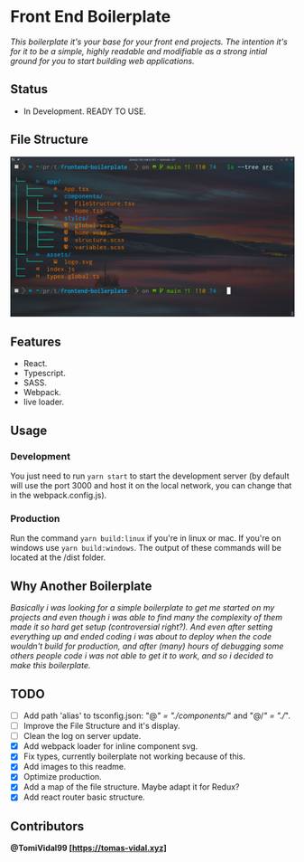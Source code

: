 # Front End Boilerplate

_This boilerplate it's your base for your front end projects. The intention it's for it to be a simple, highly readable and modifiable as a strong intial ground for you to start building web applications._

## Status

- In Development. READY TO USE.

## File Structure

![Project File Structure](./src/assets/frontend-boilerplate-file-structure.png)

## Features

- React.
- Typescript.
- SASS.
- Webpack.
- live loader.

## Usage

### Development

You just need to run `yarn start` to start the development server (by default will use the port 3000 and host it on the local network, you can change that in the webpack.config.js).

### Production

Run the command `yarn build:linux` if you're in linux or mac. If you're on windows use `yarn build:windows`. The output of these commands will be located at the /dist folder.

## Why Another Boilerplate

_Basically i was looking for a simple boilerplate to get me started on my projects and even though i was able to find many the complexity of them made it so hard get setup (controversial right?). And even after setting everything up and ended coding i was about to deploy when the code wouldn't build for production, and after (many) hours of debugging some others people code i was not able to get it to work, and so i decided to make this boilerplate._

## TODO

- [ ] Add path 'alias' to tsconfig.json: "@_" = "./components/_" and "@/_" = "./_".
- [ ] Improve the File Structure and it's display.
- [ ] Clean the log on server update.
- [x] Add webpack loader for inline component svg.
- [x] Fix types, currently boilerplate not working because of this.
- [x] Add images to this readme.
- [x] Optimize production.
- [x] Add a map of the file structure. Maybe adapt it for Redux?
- [x] Add react router basic structure.

## Contributors

**@TomiVidal99 [https://tomas-vidal.xyz]**
